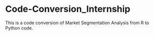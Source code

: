 # Code-Conversion_Internship
This is a code conversion of Market Segmentation Analysis from R to Python code.
